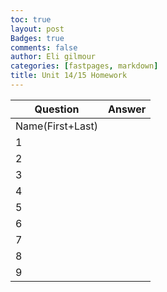 ```yaml
---
toc: true
layout: post
Badges: true
comments: false
author: Eli gilmour
categories: [fastpages, markdown]
title: Unit 14/15 Homework
---
```


|Question|Answer |
|---|---|
|Name(First+Last)||
|1||
|2||
|3||
|4||
|5||
|6||
|7||
|8||
|9||
